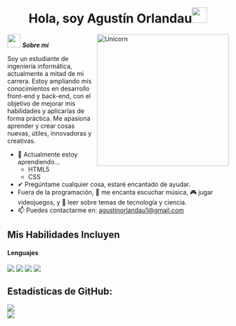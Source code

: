 <!DOCTYPE html>

<h1 align="center"><b>Hola, soy Agustín Orlandau</b><img src="[https://media.giphy.com/media/hvRJCLFzcasrR4ia7z/giphy.gif](https://media1.giphy.com/media/v1.Y2lkPTc5MGI3NjExbzR5N2xzZHkxNHZvaWdwdXk3ZW54dGk1ODB4cHFidjE3d3EycW51dCZlcD12MV9pbnRlcm5hbF9naWZfYnlfaWQmY3Q9Zw/10zxDv7Hv5RF9C/giphy.webp)" width="35"></h1>
<!--  -->
<img align="right" width="300px" alt="Unicorn" src="https://i.giphy.com/media/v1.Y2lkPTc5MGI3NjExbG03bXF1NXZsaXMzYnM2OTI4bWd0Mm12cWI5dGdxYWhjMW16a29zeiZlcD12MV9pbnRlcm5hbF9naWZfYnlfaWQmY3Q9Zw/qgQUggAC3Pfv687qPC/giphy.gif" />



<img src="https://media.giphy.com/media/ObNTw8Uzwy6KQ/giphy.gif" width="30px">&nbsp;***Sobre mí***

Soy un estudiante de ingeniería informática, actualmente a mitad de mi carrera. Estoy ampliando mis conocimientos en desarrollo front-end y back-end, con el objetivo de mejorar mis habilidades y aplicarlas de forma práctica. Me apasiona aprender y crear cosas nuevas, útiles, innovadoras y creativas.


- 🌱 Actualmente estoy aprendiendo...  
  - HTML5  
  - CSS  
- ✔ Pregúntame cualquier cosa, estaré encantado de ayudar.  
- Fuera de la programación, 🎵 me encanta escuchar música, 🎮 jugar videojuegos, y 📖 leer sobre temas de tecnología y ciencia.  
- 📫 Puedes contactarme en: <a href="agustinorlandau1@gmail.com">agustinorlandau1@gmail.com</a>
## Mis Habilidades Incluyen

<h4> Lenguajes </h4>
<span> 
  <img src="https://img.shields.io/badge/HTML5-E34F26?style=for-the-badge&logo=html5&logoColor=white">
  <img src="https://img.shields.io/badge/CSS3-1572B6?style=for-the-badge&logo=css3&logoColor=white">
  <img src="https://img.shields.io/badge/Java-ED8B00?style=for-the-badge&logo=java&logoColor=white">
  <img src="https://img.shields.io/badge/python-3670A0?style=for-the-badge&logo=python&logoColor=ffdd54">
</span>

<h2>Estadísticas de GitHub:</h2> 

[![](https://github-readme-stats.vercel.app/api?username=agustinorlandau1&show_icons=true&theme=tokyonight&hide_border=true&locale=en)](https://github.com/agustinorlandau1)  
[![](https://github-readme-streak-stats.herokuapp.com/?user=agustinorlandau1&theme=material-palenight)](https://github.com/agustinorlandau1)
